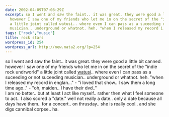 ```yaml
---
date: 2002-04-09T07:08:29Z
excerpt: so I went and saw the faint.. it was great. they were good a little bit canned.
  however I saw one of my friends who let me in on the secret of the "indie rock undrworld"
  a little joint called watusi.. where even I can pass as a suceeding or not suceeding
  musician.. underground or whatnot. heh. "when I released my record i...
tags: ["rock","music"]
title: rock stars
wordpress_id: 254
wordpress_url: http://new.nata2.org/?p=254
---
```


so I went and saw the faint.. it was great. they were good a little bit canned. however I saw one of my friends who let me in on the secret of the "indie rock undrworld" a little joint called <a href="http://www.luc.edu/orgs/undergroundchitown/dining/watusi.html">watusi</a>.. where even I can pass as a suceeding or not suceeding musician.. underground or whatnot. heh. "when I released my record in englan..." - "i loved that show.. I saw them a long time ago.." - "oh, maiden.. I have their dvd.." <br/> I am no better.. but at least I act like myself.. rather then what I feel someone to act.. I also scored a "date." well not really a date.. only a date because all days have them.. for a concert.. on thrusday.. she is really cool.. and she digs cannibal corpse.. ha.
